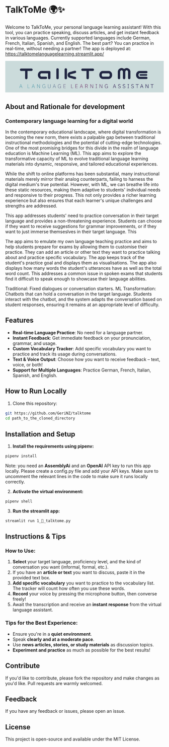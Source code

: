 # TalkToMe 🌍✨

Welcome to TalkToMe, your personal language learning assistant! With this tool, you can practice speaking, discuss articles, and get instant feedback in various languages. Currently supported languages include German, French, Italian, Spanish, and English. The best part? You can practice in real-time, without needing a partner!
The app is deployed at:
https://talktomelanguagelearning.streamlit.app/

![TalkToMe Screenshot](header.png)  

## About and Rationale for development
### Contemporary language learning for a digital world
In the contemporary educational landscape, where digital transformation is becoming the new norm, there exists a palpable gap between traditional instructional methodologies and the potential of cutting-edge technologies. One of the most promising bridges for this divide in the realm of language education is Machine Learning (ML). This app aims to explore the transformative capacity of ML to evolve traditional language learning materials into dynamic, responsive, and tailored educational experiences.

While the shift to online platforms has been substantial, many instructional materials merely mirror their analog counterparts, failing to harness the digital medium's true potential. However, with ML, we can breathe life into these static resources, making them adaptive to students' individual needs and responsive to their progress. This not only provides a richer learning experience but also ensures that each learner's unique challenges and strengths are addressed.

This app addresses students' need to practice conversation in their target language and provides a non-threatening experience. Students can choose if they want to receive suggestions for grammar improvements, or if they want to just immerse themseslves in their target language. This

The app aims to emulate my own language teaching practice and aims to help students prepare for exams by allowing them to customise their practice. They can add an article or other text they want to practice talking about and practice specific vocabulary. The app keeps track of the student's practice goal and displays them as visualisations. The app also displays how many words the student's utterances have as well as the total word count. This addresses a common issue in spoken exams that students find it difficult to speak enough to showcase their language abilities.

Traditional: Fixed dialogues or conversation starters.
ML Transformation: Chatbots that can hold a conversation in the target language. Students interact with the chatbot, and the system adapts the conversation based on student responses, ensuring it remains at an appropriate level of difficulty.



## Features

- **Real-time Language Practice**: No need for a language partner.
- **Instant Feedback**: Get immediate feedback on your pronunciation, grammar, and usage.
- **Custom Vocabulary Tracker**: Add specific vocabulary you want to practice and track its usage during conversations.
- **Text & Voice Output**: Choose how you want to receive feedback – text, voice, or both!
- **Support for Multiple Languages**: Practice German, French, Italian, Spanish, and English.

## How to Run Locally

1. Clone this repository:

```bash
git https://github.com/GeriNZ/talktome
cd path_to_the_cloned_directory
```

## Installation and Setup

1. **Install the requirements using pipenv:**
```bash
pipenv install
```
Note: you need an **AssemblyAi** and an **OpenAI** API key to run this app locally.
Please create a config.py file and add your API keys. Make sure to uncomment the relevant lines in the code to make sure it runs locally correctly.

2. **Activate the virtual environment:**
```bash
pipenv shell
```
3. **Run the streamlit app:**
```bash
streamlit run 1_🎤_talktome.py
```
## Instructions & Tips

### How to Use:

1. **Select** your target language, proficiency level, and the kind of conversation you want (informal, formal, etc.).
2. If you have an **article or text** you want to discuss, paste it in the provided text box.
3. **Add specific vocabulary** you want to practice to the vocabulary list. The tracker will count how often you use these words.
4. **Record** your voice by pressing the microphone button, then converse freely!
5. Await the transcription and receive an **instant response** from the virtual language assistant.

### Tips for the Best Experience:

- Ensure you're in a **quiet environment**.
- Speak **clearly and at a moderate pace**.
- Use **news articles, stories, or study materials** as discussion topics.
- **Experiment and practice** as much as possible for the best results!

## Contribute

If you'd like to contribute, please fork the repository and make changes as you'd like. Pull requests are warmly welcomed.

## Feedback

If you have any feedback or issues, please open an issue.

## License

This project is open-source and available under the MIT License.
